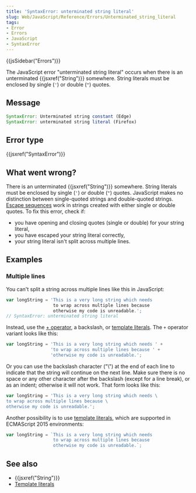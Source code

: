 ```yaml
---
title: 'SyntaxError: unterminated string literal'
slug: Web/JavaScript/Reference/Errors/Unterminated_string_literal
tags:
- Error
- Errors
- JavaScript
- SyntaxError
---
```

{{jsSidebar("Errors")}}

The JavaScript error "unterminated string literal" occurs when there is an
unterminated {{jsxref("String")}} somewhere. String literals must be
enclosed by single (`'`) or double (`"`) quotes.

## Message

```js
SyntaxError: Unterminated string constant (Edge)
SyntaxError: unterminated string literal (Firefox)
```

## Error type

{{jsxref("SyntaxError")}}

## What went wrong?

There is an unterminated {{jsxref("String")}} somewhere. String literals
must be enclosed by single (`'`) or double (`"`) quotes. JavaScript makes no
distinction between single-quoted strings and double-quoted strings.
[Escape sequences](/en-US/docs/Web/JavaScript/Reference/Global_Objects/String#Escape_notation)
work in strings created with either single or double quotes. To fix this error,
check if:

- you have opening and closing quotes (single or double) for your string
  literal,
- you have escaped your string literal correctly,
- your string literal isn't split across multiple lines.

## Examples

### Multiple lines

You can't split a string across multiple lines like this in JavaScript:

```js example-bad
var longString = 'This is a very long string which needs
                  to wrap across multiple lines because
                  otherwise my code is unreadable.';
// SyntaxError: unterminated string literal
```

Instead, use the
[+ operator](/en-US/docs/Web/JavaScript/Reference/Operators/Arithmetic_Operators#Addition),
a backslash, or
[template literals](/en-US/docs/Web/JavaScript/Reference/Template_literals). The
`+` operator variant looks like this:

```js example-good
var longString = 'This is a very long string which needs ' +
                 'to wrap across multiple lines because ' +
                 'otherwise my code is unreadable.';
```

Or you can use the backslash character ("\\") at the end of each line to
indicate that the string will continue on the next line. Make sure there is no
space or any other character after the backslash (except for a line break), or
as an indent; otherwise it will not work. That form looks like this:

```js example-good
var longString = 'This is a very long string which needs \
to wrap across multiple lines because \
otherwise my code is unreadable.';
```

Another possibility is to use
[template literals](/en-US/docs/Web/JavaScript/Reference/Template_literals),
which are supported in ECMAScript 2015 environments:

```js example-good
var longString = `This is a very long string which needs
                  to wrap across multiple lines because
                  otherwise my code is unreadable.`;
```

## See also

- {{jsxref("String")}}
- [Template literals](/en-US/docs/Web/JavaScript/Reference/Template_literals)

